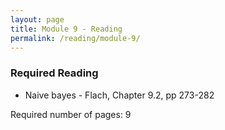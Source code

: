 ```yaml
---
layout: page
title: Module 9 - Reading
permalink: /reading/module-9/
---
```

### Required Reading ###
- Naive bayes - Flach, Chapter 9.2, pp 273-282

Required number of pages: 9
